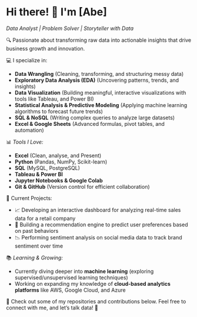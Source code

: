 # Hi there! 👋 I'm [Abe]  
*Data Analyst | Problem Solver | Storyteller with Data*

🔍 Passionate about transforming raw data into actionable insights that drive business growth and innovation.

💻 I specialize in:  
- **Data Wrangling** (Cleaning, transforming, and structuring messy data)  
- **Exploratory Data Analysis (EDA)** (Uncovering patterns, trends, and insights)  
- **Data Visualization** (Building meaningful, interactive visualizations with tools like Tableau, and Power BI)  
- **Statistical Analysis & Predictive Modeling** (Applying machine learning algorithms to forecast future trends)  
- **SQL & NoSQL** (Writing complex queries to analyze large datasets)  
- **Excel & Google Sheets** (Advanced formulas, pivot tables, and automation)

📊 *Tools I Love:*
- **Excel** (Clean, analyse, and Present)  
- **Python** (Pandas, NumPy, Scikit-learn)  
- **SQL** (MySQL, PostgreSQL)  
- **Tableau & Power BI**  
- **Jupyter Notebooks & Google Colab**  
- **Git & GitHub** (Version control for efficient collaboration)

🚀 Current Projects:  
- 📈 Developing an interactive dashboard for analyzing real-time sales data for a retail company  
- 🧠 Building a recommendation engine to predict user preferences based on past behaviors  
- 📉 Performing sentiment analysis on social media data to track brand sentiment over time

📚 *Learning & Growing:*  
- Currently diving deeper into **machine learning** (exploring supervised/unsupervised learning techniques)  
- Working on expanding my knowledge of **cloud-based analytics platforms** like AWS, Google Cloud, and Azure

🔗 Check out some of my repositories and contributions below. Feel free to connect with me, and let’s talk data! 🚀

